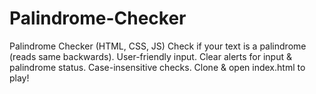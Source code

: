 # Palindrome-Checker
Palindrome Checker (HTML, CSS, JS) Check if your text is a palindrome (reads same backwards).  User-friendly input. Clear alerts for input &amp; palindrome status. Case-insensitive checks. Clone &amp; open index.html to play!
